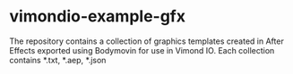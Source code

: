 # vimondio-example-gfx
The repository contains a collection of graphics templates created in After Effects exported using Bodymovin for use in Vimond IO. Each collection contains *.txt, *.aep, *.json
